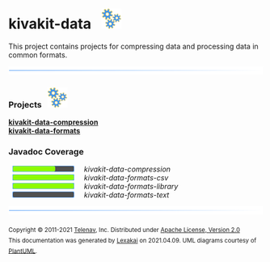 # kivakit-data &nbsp;&nbsp;![](documentation/images/gears-40.png)

This project contains projects for compressing data and processing data in common formats.

![](documentation/images/horizontal-line.png)

[//]: # (start-user-text)



[//]: # (end-user-text)

### Projects &nbsp; ![](documentation/images/gears-40.png)

[**kivakit-data-compression**](compression/README.md)  
[**kivakit-data-formats**](formats/README.md)  

### Javadoc Coverage

&nbsp;  ![](documentation/images/meter-70-12.png) &nbsp; &nbsp; *kivakit-data-compression*  
&nbsp;  ![](documentation/images/meter-100-12.png) &nbsp; &nbsp; *kivakit-data-formats-csv*  
&nbsp;  ![](documentation/images/meter-100-12.png) &nbsp; &nbsp; *kivakit-data-formats-library*  
&nbsp;  ![](documentation/images/meter-0-12.png) &nbsp; &nbsp; *kivakit-data-formats-text*

[//]: # (start-user-text)



[//]: # (end-user-text)

![](documentation/images/horizontal-line.png)

<sub>Copyright &#169; 2011-2021 [Telenav](http://telenav.com), Inc. Distributed under [Apache License, Version 2.0](LICENSE)</sub>  
<sub>This documentation was generated by [Lexakai](https://github.com/Telenav/lexakai) on 2021.04.09. UML diagrams courtesy
of [PlantUML](http://plantuml.com).</sub>
